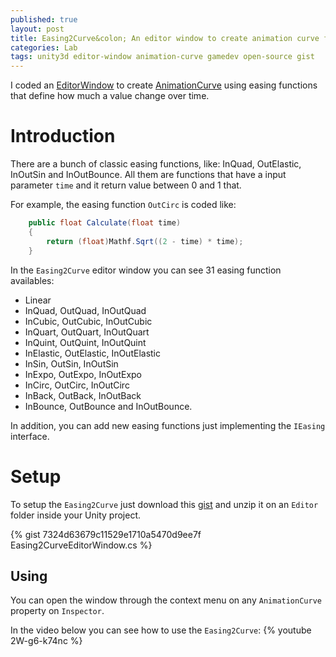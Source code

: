 ```yaml
---
published: true
layout: post
title: Easing2Curve&colon; An editor window to create animation curve from easing functions
categories: Lab
tags: unity3d editor-window animation-curve gamedev open-source gist
---
```


I coded an [EditorWindow](https://docs.unity3d.com/Manual/editor-EditorWindows.html) to create [AnimationCurve](https://docs.unity3d.com/ScriptReference/AnimationCurve.html) using easing functions that define how much a value change over time. 

# Introduction
There are a bunch of classic easing functions, like: InQuad, OutElastic, InOutSin and InOutBounce. All them are functions that have a input parameter `time` and it return value between 0 and 1 that.

For example, the easing function `OutCirc` is coded like: 
```csharp
    public float Calculate(float time)
    {
        return (float)Mathf.Sqrt((2 - time) * time);
    }
```

In the `Easing2Curve` editor window you can see 31 easing function availables: 

* Linear
* InQuad, OutQuad, InOutQuad
* InCubic, OutCubic, InOutCubic
* InQuart, OutQuart, InOutQuart
* InQuint, OutQuint, InOutQuint
* InElastic, OutElastic, InOutElastic
* InSin, OutSin, InOutSin
* InExpo, OutExpo, InOutExpo
* InCirc, OutCirc, InOutCirc
* InBack, OutBack, InOutBack
* InBounce, OutBounce and InOutBounce.
               
In addition, you can add new easing functions just implementing the `IEasing` interface.

# Setup
To setup the `Easing2Curve` just download this [gist](https://gist.github.com/giacomelli/7324d63679c11529e1710a5470d9ee7f) and unzip it on an `Editor` folder inside your Unity project. 

{% gist 7324d63679c11529e1710a5470d9ee7f Easing2CurveEditorWindow.cs %}
## Using
You can open the window through the context menu on any `AnimationCurve` property on `Inspector`.

In the video below you can see how to use the `Easing2Curve`:
{% youtube 2W-g6-k74nc %}

